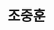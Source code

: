 ---
layout: hubs
key: Q18648500
title: 조중훈
name: 조중훈
description: 대한민국의 기업가, 한진그룹 창업주
score: 0.018566513811694947
degree: 6
---
